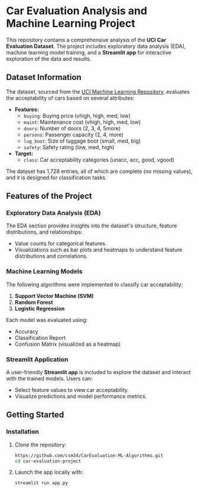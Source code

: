 # Car Evaluation Analysis and Machine Learning Project

This repository contains a comprehensive analysis of the **UCI Car Evaluation Dataset**. The project includes exploratory data analysis (EDA), machine learning model training, and a **Streamlit app** for interactive exploration of the data and results. 

## Dataset Information

The dataset, sourced from the [UCI Machine Learning Repository](https://archive.ics.uci.edu/dataset/19/car+evaluation), evaluates the acceptability of cars based on several attributes:

- **Features:**
  - `buying`: Buying price (vhigh, high, med, low)
  - `maint`: Maintenance cost (vhigh, high, med, low)
  - `doors`: Number of doors (2, 3, 4, 5more)
  - `persons`: Passenger capacity (2, 4, more)
  - `lug_boot`: Size of luggage boot (small, med, big)
  - `safety`: Safety rating (low, med, high)
- **Target:**
  - `class`: Car acceptability categories (unacc, acc, good, vgood)

The dataset has 1,728 entries, all of which are complete (no missing values), and it is designed for classification tasks.

## Features of the Project

### Exploratory Data Analysis (EDA)
The EDA section provides insights into the dataset's structure, feature distributions, and relationships:
- Value counts for categorical features.
- Visualizations such as bar plots and heatmaps to understand feature distributions and correlations.

### Machine Learning Models
The following algorithms were implemented to classify car acceptability:
1. **Support Vector Machine (SVM)**
2. **Random Forest**
3. **Logistic Regression**

Each model was evaluated using:
- Accuracy
- Classification Report
- Confusion Matrix (visualized as a heatmap)

### Streamlit Application
A user-friendly **Streamlit app** is included to explore the dataset and interact with the trained models. Users can:
- Select feature values to view car acceptability.
- Visualize predictions and model performance metrics.

## Getting Started

### Installation
1. Clone the repository:
   ```bash
   https://github.com/csm34/CarEvaluation-ML-Algorithms.git
   cd car-evaluation-project
   ```
2. Launch the app locally with:
    ```bash
   streamlit run app.py
   ```

